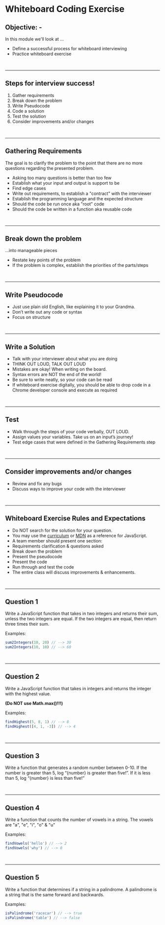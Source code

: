 # Whiteboard Coding Exercise

## **Objective: -**

In this module we'll look at ...

- Define a successful process for whiteboard interviewing
- Practice whiteboard exercise

<br>

---

## Steps for interview success!

1. Gather requirements
1. Break down the problem
1. Write Pseudocode
1. Code a solution
1. Test the solution
1. Consider improvements and/or changes

<br>

---

## Gathering Requirements

The goal is to clarify the problem to the point that there are no more questions regarding the presented problem.

- Asking too many questions is better than too few
- Establish what your input and output is support to be
- Find edge cases
- Write out requirements, to establish a "contract" with the interviewer
- Establish the programming language and the expected structure
- Should the code be run once aka "root" code
- Should the code be written in a function aka reusable code

<br>

---

## Break down the problem

...into manageable pieces

- Restate key points of the problem
- If the problem is complex, establish the priorities of the parts/steps

<br>

---

## Write Pseudocode

- Just use plain old English, like explaining it to your Grandma.
- Don’t write out any code or syntax
- Focus on structure


<br>

---

## Write a Solution

- Talk with your interviewer about what you are doing
- THINK OUT LOUD, TALK OUT LOUD
- Mistakes are okay!   When writing on the board.
- Syntax errors are NOT the end of the world!
- Be sure to write neatly, so your code can be read
- If whiteboard exercise digitally, you should be able to drop code in a Chrome developer console and execute as required

<br>

---

## Test

- Walk through the steps of your code verbally, OUT LOUD.
- Assign values your variables. Take us on an input’s journey!
- Test edge cases that were defined in the Gathering Requirements step

<br>

---

## Consider improvements and/or changes

- Review and fix any bugs
- Discuss ways to improve your code with the interviewer

<br>

---

## Whiteboard Exercise Rules and Expectations

- Do NOT search for the solution for your question.
- You may use the [curriculum](https://github.com/savvy-coders/sc-curriculum) or [MDN](https://developer.mozilla.org/) as a reference for JavaScript.
- A team member should present one section:
- Requirements clarification & questions asked
- Break down the problem
- Present the pseudocode
- Present the code
- Run through and test the code
- The entire class will discuss improvements & enhancements.

<br>

---

## Question 1

Write a JavaScript function that takes in two integers and returns their sum, unless the two integers are equal. If the two integers are equal, then return three times their sum.

Examples:

```javascript
sum2Integers(10, 20) // --> 30
sum2Integers(10, 10) // --> 60
```

<br>

---

## Question 2

Write a JavaScript function that takes in integers and returns the integer with the highest value.

**(Do NOT use Math.max()!!!)**

Examples:

```javascript
findHighest(5, 8, 1) // --> 8
findHighest([4, 1, -3]) // --> 4
```

<br>

---

## Question 3

Write a function that generates a random number between 0-10.
If the number is greater than 5, log “{number} is greater than five!”.
If it is less than 5, log “{number} is less than five!”

<br>

---

## Question 4

Write a function that counts the number of vowels in a string.
The vowels are "a", "e", "i", "o" & "u"

Examples:

```javascript
findVowels('hello') // --> 2
findVowels('why') // --> 0
```

<br>

---

## Question 5

Write a function that determines if a string in a palindrome.
A palindrome is a string that is the same forward and backwards.

Examples:

```javascript
isPalindrome('racecar') // --> true
isPalindrome('table') // --> false
```
